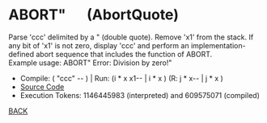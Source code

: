 # ABORT&quot; &emsp; (AbortQuote)
Parse 'ccc' delimited by a " (double quote). Remove 'x1' from the stack. If any bit of 'x1' is not zero, display 'ccc' and perform an implementation-defined abort sequence that includes the function of ABORT.<br/>Example usage: ABORT" Error: Division by zero!"
* Compile: ( "ccc<quote>" -- ) | Run: (i * x x1-- | i * x ) (R: j * x-- | j * x )
* [Source Code](../words/shando/AbortQuote.cs)
* Execution Tokens: 1146445983 (interpreted) and 609575071 (compiled)


[BACK](builtins.md#AbortQuote)
